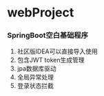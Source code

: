 # webProject
### SpringBoot空白基础程序
1. 社区版IDEA可以直接导入使用
1. 包含JWT token生成管理
1. jpa数据库驱动
1. 全局异常处理
1. 登录状态拦截
